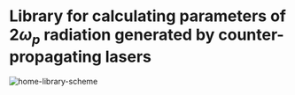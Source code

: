 # Library for calculating parameters of $2\omega_p$ radiation generated by counter-propagating lasers

![home-library-scheme](https://github.com/user-attachments/assets/80731b93-969d-4006-a44c-e96a30754245)
